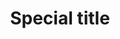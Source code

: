 ---
id: 2
title: "Special title"
description: "With supporting text below as a natural lead-in to additional content."
image: "/assets/images/banner-carousel/invite.png"
icon: "block-2"
---